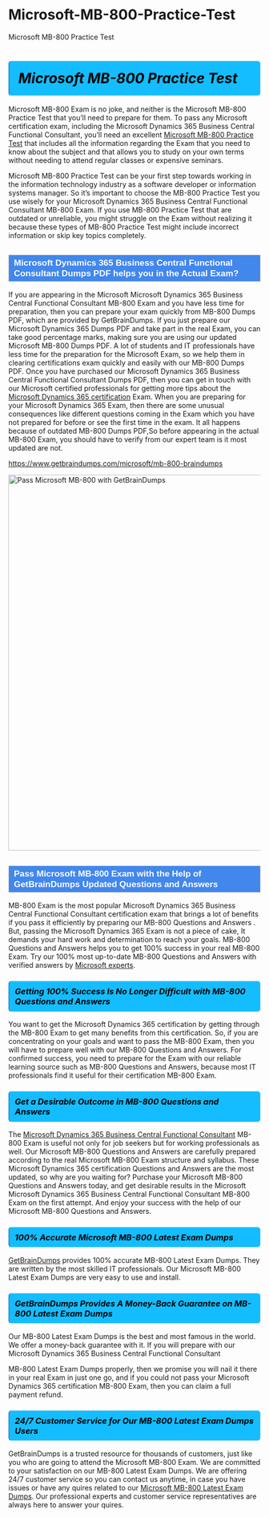 # Microsoft-MB-800-Practice-Test
Microsoft MB-800 Practice Test
<h1><strong><span style="display: block; color: #000000; background: #14BDFF; border: 0.5px solid #AED6F1; border-left: 3px solid #3498DB; padding: .6em; border-radius: 6px;">                     <em>Microsoft MB-800 <span class="exam_variation">Practice Test</span> </em>                </span></strong>            </h1>                        <p>Microsoft MB-800 Exam is no joke, and neither is the Microsoft MB-800 <span class="exam_variation">Practice Test</span> that you’ll need to prepare for them. To pass any Microsoft certification exam,             including the Microsoft Dynamics 365 Business Central Functional Consultant, you’ll need an excellent <a href="https://www.getbraindumps.com/microsoft/mb-800-braindumps">Microsoft MB-800 <span class="exam_variation">Practice Test</span></a> that includes             all the information regarding the Exam that you need to know about the subject and that allows you to study on your own terms             without needing to attend regular classes or expensive seminars.</p>                        <p>Microsoft MB-800 <span class="exam_variation">Practice Test</span> can be your first step towards working in the information technology industry as a software developer or             information systems manager. So it’s important to choose the MB-800 <span class="exam_variation">Practice Test</span> you use wisely for your             Microsoft Dynamics 365 Business Central Functional Consultant MB-800 Exam. If you use MB-800 <span class="exam_variation">Practice Test</span>             that are outdated or unreliable, you might struggle on the Exam without realizing it because these types of MB-800 <span class="exam_variation">Practice Test</span>             might include incorrect information or skip key topics completely.</p>                        <h2 style="background: #4287ec; border: 1px solid #cccccc; padding: 5px 10px;">                <span style="color: #ffffff;">                    <span style="font-size: 11pt;">                        <span style="line-height: normal;">                            <span style="font-family: Calibri,sans-serif;">                                <strong>                                    <span style="font-size: 13.0pt;">Microsoft Dynamics 365 Business Central Functional Consultant <span class="exam_variation2">Dumps PDF</span> helps you in the Actual Exam?</span>                                </strong>                            </span>                        </span>                    </span>                </span>            </h2>                        <p>If you are appearing in the Microsoft Microsoft Dynamics 365 Business Central Functional Consultant MB-800 Exam and             you have less time for preparation, then you can prepare your exam quickly from MB-800 <span class="exam_variation2">Dumps PDF</span>, which are provided by GetBrainDumps.             If you just prepare our Microsoft Dynamics 365 <span class="exam_variation2">Dumps PDF</span> and take part in the real Exam, you can take good percentage marks, making sure you are             using our updated Microsoft MB-800 <span class="exam_variation2">Dumps PDF</span>. A lot of students and IT professionals have less time for the preparation for the Microsoft Exam,             so we help them in clearing certifications exam quickly and easily with our MB-800 <span class="exam_variation2">Dumps PDF</span>. Once you have purchased our             Microsoft Dynamics 365 Business Central Functional Consultant <span class="exam_variation2">Dumps PDF</span>, then you can get in touch with our             Microsoft certified professionals for getting more tips about the <a href="https://www.getbraindumps.com/microsoft/microsoft-dynamics-365-braindumps.html">Microsoft Dynamics 365 certification</a> Exam. When you are preparing for your              Microsoft Dynamics 365 Exam, then there are some unusual consequences like different questions coming in the Exam which you have not prepared            for before or see the first time in the exam. It all happens because of outdated MB-800 <span class="exam_variation2">Dumps PDF</span>,So before appearing in the actual             MB-800 Exam, you should have to verify from our expert team is it most updated are not.</p>                        <p><a href="https://www.getbraindumps.com/microsoft/mb-800-braindumps">https://www.getbraindumps.com/microsoft/mb-800-braindumps</a></p>                        <p><a href="https://www.getbraindumps.com/"><img src="https://www.getbraindumps.com/images/get-updated-exam-questions-with-discount-getbraindumps.jpg" class="postImage" alt="Pass Microsoft MB-800 with GetBrainDumps" width="750"></a></p>                            <h2 style="background: #4287ec; border: 1px solid #cccccc; padding: 5px 10px;">                <span style="color: #ffffff;">                    <span style="font-size: 11pt;">                        <span style="line-height: normal;">                            <span style="font-family: Calibri,sans-serif;">                                <strong>                                    <span style="font-size: 13.0pt;">Pass Microsoft MB-800 Exam with the Help of GetBrainDumps Updated <span class="exam_variation3">Questions and Answers</span></span>                                </strong>                            </span>                        </span>                    </span>                </span>            </h2>                        <p>MB-800 Exam is the most popular Microsoft Dynamics 365 Business Central Functional Consultant certification exam that brings a             lot of benefits if you pass it efficiently by preparing our MB-800 <span class="exam_variation3">Questions and Answers</span> . But, passing the Microsoft Dynamics 365 Exam is not a piece of cake,             It demands your hard work and determination to reach your goals. MB-800 <span class="exam_variation3">Questions and Answers</span> helps you to get 100% success in your real MB-800 Exam.             Try our 100% most up-to-date MB-800 <span class="exam_variation3">Questions and Answers</span> with verified answers by <a href="https://www.getbraindumps.com/microsoft-braindumps.html">Microsoft experts</a>.</p>                        <h3>                <strong>                    <span style="display: block; color: #000000; background: #14BDFF; border: 0.5px solid #AED6F1; border-left: 3px solid #3498DB; padding: .6em; border-radius: 6px;">                        <em>Getting 100% Success Is No Longer Difficult with MB-800 <span class="exam_variation3">Questions and Answers</span></em>                    </span>                </strong>            </h3>                        <p>You want to get the Microsoft Dynamics 365 certification by getting through the MB-800 Exam to get many benefits from this certification.             So, if you are concentrating on your goals and want to pass the MB-800 Exam, then you will have to prepare well with our MB-800 <span class="exam_variation3">Questions and Answers</span>.             For confirmed success, you need to prepare for the Exam with our reliable learning source such as MB-800 <span class="exam_variation3">Questions and Answers</span>, because most             IT professionals find it useful for their certification MB-800 Exam.</p>                        <h3>                <strong>                    <span style="display: block; color: #000000; background: #14BDFF; border: 0.5px solid #AED6F1; border-left: 3px solid #3498DB; padding: .6em; border-radius: 6px;">                        <em>Get a Desirable Outcome in MB-800 <span class="exam_variation3">Questions and Answers</span></em>                    </span>                </strong>            </h3>                        <p>The <a href="https://www.getbraindumps.com/microsoft/mb-800-braindumps">Microsoft Dynamics 365 Business Central Functional Consultant</a> MB-800 Exam is useful not only for job seekers but             for working professionals as well. Our Microsoft MB-800 <span class="exam_variation3">Questions and Answers</span> are carefully prepared according to the real Microsoft MB-800 Exam structure and syllabus.             These Microsoft Dynamics 365 certification <span class="exam_variation3">Questions and Answers</span> are the most updated, so why are you waiting for? Purchase your Microsoft MB-800 <span class="exam_variation3">Questions and Answers</span> today,             and get desirable results in the Microsoft Microsoft Dynamics 365 Business Central Functional Consultant MB-800 Exam on the first attempt.             And enjoy your success with the help of our Microsoft MB-800 <span class="exam_variation3">Questions and Answers</span>.</p>                        <h3>                <strong>                    <span style="display: block; color: #000000; background: #14BDFF; border: 0.5px solid #AED6F1; border-left: 3px solid #3498DB; padding: .6em; border-radius: 6px;">                        <em>100% Accurate Microsoft MB-800 <span class="exam_variation4">Latest Exam Dumps</span></em>                    </span>                </strong>            </h3>                        <p><a href="https://www.getbraindumps.com/">GetBrainDumps</a> provides 100% accurate MB-800 <span class="exam_variation4">Latest Exam Dumps</span>. They are written by the most skilled IT professionals.             Our Microsoft MB-800 <span class="exam_variation4">Latest Exam Dumps</span> are very easy to use and install.</p>                        <h3>                <strong>                    <span style="display: block; color: #000000; background: #14BDFF; border: 0.5px solid #AED6F1; border-left: 3px solid #3498DB; padding: .6em; border-radius: 6px;">                        <em>GetBrainDumps Provides A Money-Back Guarantee on  MB-800 <span class="exam_variation4">Latest Exam Dumps</span></em>                    </span>                </strong>            </h3>                        <p>Our MB-800 <span class="exam_variation4">Latest Exam Dumps</span> is the best and most famous in the world. We offer a money-back guarantee with it.             If you will prepare with our Microsoft Dynamics 365 Business Central Functional Consultant</p>            <p>MB-800 <span class="exam_variation4">Latest Exam Dumps</span> properly, then we promise you will nail it there in your real Exam in just one go, and             if you could not pass your Microsoft Dynamics 365 certification MB-800 Exam, then you can claim a full payment refund.</p>                        <h3>                <strong>                    <span style="display: block; color: #000000; background: #14BDFF; border: 0.5px solid #AED6F1; border-left: 3px solid #3498DB; padding: .6em; border-radius: 6px;">                        <em>24/7 Customer Service for Our MB-800 <span class="exam_variation4">Latest Exam Dumps</span> Users</em>                    </span>                </strong>            </h3>                        <p>GetBrainDumps is a trusted resource for thousands of customers, just like you who are going to attend the Microsoft MB-800 Exam.             We are committed to your satisfaction on our MB-800 <span class="exam_variation4">Latest Exam Dumps</span>. We are offering 24/7 customer service so you can contact us anytime,             in case you have issues or have any quires related to our <a href="https://www.getbraindumps.com/microsoft/mb-800-braindumps">Microsoft MB-800 <span class="exam_variation4">Latest Exam Dumps</span></a>. Our professional experts and customer service             representatives are always here to answer your quires.</p>                    
